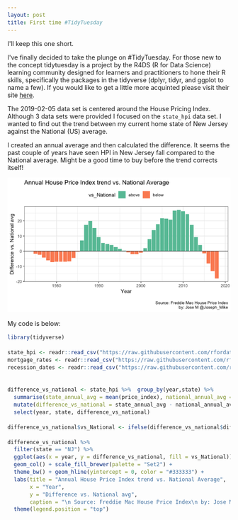 ```yaml
---
layout: post
title: First time #TidyTuesday
---
```


I'll keep this one short.  

I've finally decided to take the plunge on #TidyTuesday.  For those new to the concept tidytuesday is a project by the R4DS (R for Data Science) learning community designed for learners and practitioners to hone their R skills, specifically the packages in the tidyverse (dplyr, tidyr, and ggplot to name a few).  If you would like to get a little more acquinted please visit their site [here](https://github.com/rfordatascience/tidytuesday).

The 2019-02-05 data set is centered around the House Pricing Index.  Although 3 data sets were provided I focused on the `state_hpi` data set.  I wanted to find out the trend between my current home state of New Jersey against the National (US) average.

I created an annual average and then calculated the difference.  It seems the past couple of years have seen HPI in New Jersey fall compared to the National average.  Might be a good time to buy before the trend corrects itself!

![TidyTuesday](https://github.com/jmmnyc/tidytuesday/blob/master/Tidytuesday_2019_02_05.png)


My code is below:

```R
library(tidyverse)

state_hpi <- readr::read_csv("https://raw.githubusercontent.com/rfordatascience/tidytuesday/master/data/2019/2019-02-05/state_hpi.csv")
mortgage_rates <- readr::read_csv("https://raw.githubusercontent.com/rfordatascience/tidytuesday/master/data/2019/2019-02-05/mortgage.csv")
recession_dates <- readr::read_csv("https://raw.githubusercontent.com/rfordatascience/tidytuesday/master/data/2019/2019-02-05/recessions.csv")


difference_vs_national <- state_hpi %>%  group_by(year,state) %>% 
  summarise(state_annual_avg = mean(price_index), national_annual_avg = mean(us_avg)) %>% 
  mutate(difference_vs_national = state_annual_avg - national_annual_avg) %>% 
  select(year, state, difference_vs_national) 

difference_vs_national$vs_National <- ifelse(difference_vs_national$difference_vs_national>0,"above","below")

difference_vs_national %>% 
  filter(state == "NJ") %>% 
  ggplot(aes(x = year, y = difference_vs_national, fill = vs_National)) + 
  geom_col() + scale_fill_brewer(palette = "Set2") + 
  theme_bw() + geom_hline(yintercept = 0, color = "#333333") + 
  labs(title = "Annual House Price Index trend vs. National Average", 
       x = "Year", 
       y = "Difference vs. National avg",
       caption = "\n Source: Freddie Mac House Price Index\n by: Jose M @sanzbx") + 
  theme(legend.position = "top")
```
